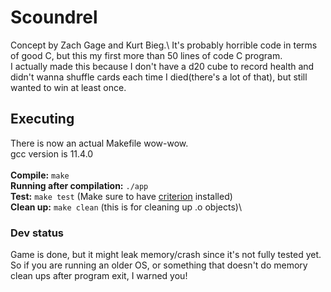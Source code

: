 # Scoundrel
Concept by Zach Gage and Kurt Bieg.\ It's probably horrible code in terms of good C, but this my first more than 50 lines of code C program.\
I actually made this because I don't have a d20 cube to record health and didn't wanna shuffle cards each time I died(there's a lot of that), but still wanted to win at least once.

## Executing
There is now an actual Makefile wow-wow.\
gcc version is 11.4.0\
\
**Compile:** `make`\
**Running after compilation:** `./app`\
**Test:** `make test` (Make sure to have [criterion](https://github.com/Snaipe/Criterion) installed)\
**Clean up:** `make clean` (this is for cleaning up .o objects)\

### Dev status
Game is done, but it might leak memory/crash since it's not fully tested yet. So if you are running an older OS, or something that doesn't do memory clean ups after program exit, I warned you!
